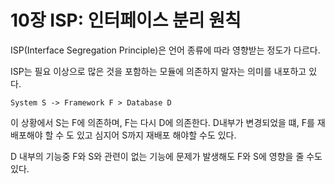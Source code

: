 # 10장 ISP: 인터페이스 분리 원칙

ISP(Interface Segregation Principle)은 언어 종류에 따라 영향받는 정도가 다르다. 

ISP는 필요 이상으로 많은 것을 포함하는 모듈에 의존하지 말자는 의미를 내포하고 있다.

```
System S -> Framework F > Database D
```
이 상황에서 S는 F에 의존하며, F는 다시 D에 의존한다. D내부가 변경되었을 떄, F를 재배포해야 할 수 도 있고 심지어 S까지 재배포 해야할 수도 있다. 

D 내부의 기능중 F와 S와 관련이 없는 기능에 문제가 발생해도 F와 S에 영향을 줄 수도 있다.